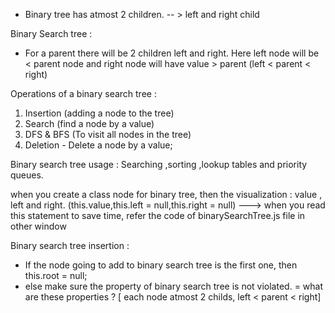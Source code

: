 - Binary tree has atmost 2 children. -- > left and right child

Binary Search tree : 
- For a parent there will be 2 children left and right. Here left node will be < parent node and right node will have value > parent
(left < parent < right)

Operations of a binary search tree : 
1) Insertion (adding a node to the tree)
2) Search (find a node by a value)
3) DFS & BFS (To visit all nodes in the tree)
4) Deletion - Delete a node by a value;

Binary search tree usage : Searching ,sorting ,lookup tables and priority queues.

when you create a class node for binary tree, then the visualization : value , left and right.
(this.value,this.left = null,this.right = null) ---> when you read this statement to save time, refer the code of binarySearchTree.js file in other window

Binary search tree insertion :
- If the node going to add to binary search tree is the first one, then this.root = null;
- else make sure the property of binary search tree is not violated.
= what are these properties ? [ each node atmost 2 childs, left < parent < right]